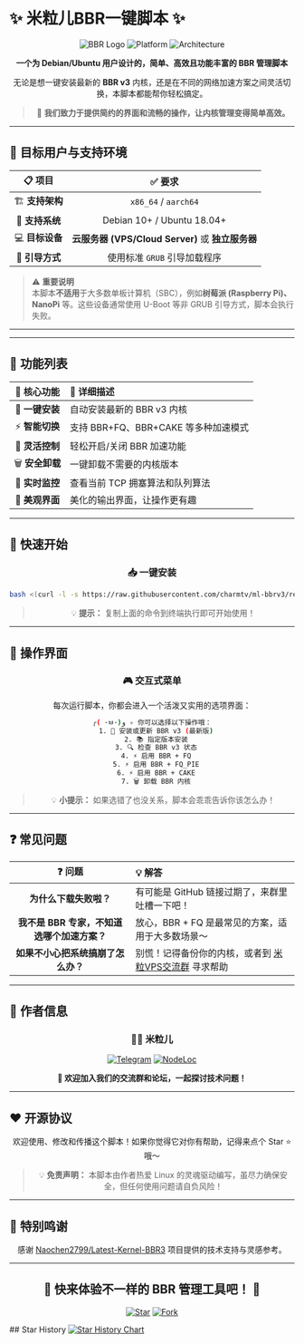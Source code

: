 # ✨ 米粒儿BBR一键脚本 ✨

<div align="center">

![BBR Logo](https://img.shields.io/badge/BBR-v3-blue?style=for-the-badge&logo=linux)
![Platform](https://img.shields.io/badge/Platform-Debian%20%7C%20Ubuntu-orange?style=for-the-badge)
![Architecture](https://img.shields.io/badge/Arch-x86_64%20%7C%20ARM64-green?style=for-the-badge)

**一个为 Debian/Ubuntu 用户设计的，简单、高效且功能丰富的 BBR 管理脚本**

无论是想一键安装最新的 **BBR v3** 内核，还是在不同的网络加速方案之间灵活切换，本脚本都能帮你轻松搞定。

> 🌟 **我们致力于提供简约的界面和流畅的操作，让内核管理变得简单高效。**

</div>

---

## 🎯 目标用户与支持环境

<div align="center">

| 📋 项目 | ✅ 要求 |
|:---:|:---:|
| 🏗️ **支持架构** | `x86_64` / `aarch64` |
| 🐧 **支持系统** | Debian 10+ / Ubuntu 18.04+ |
| 💻 **目标设备** | **云服务器 (VPS/Cloud Server)** 或 **独立服务器** |
| 🔧 **引导方式** | 使用标准 `GRUB` 引导加载程序 |

</div>

> ⚠️ **重要说明**  
> 本脚本**不适用**于大多数单板计算机（SBC），例如**树莓派 (Raspberry Pi)、NanoPi** 等。这些设备通常使用 U-Boot 等非 GRUB 引导方式，脚本会执行失败。

---

---

## 🌟 功能列表

<div align="center">

| 🚀 核心功能 | 📝 详细描述 |
|:---:|:---|
| 👑 **一键安装** | 自动安装最新的 BBR v3 内核 |
| ⚡ **智能切换** | 支持 BBR+FQ、BBR+CAKE 等多种加速模式 |
| 🔧 **灵活控制** | 轻松开启/关闭 BBR 加速功能 |
| 🗑️ **安全卸载** | 一键卸载不需要的内核版本 |
| 👀 **实时监控** | 查看当前 TCP 拥塞算法和队列算法 |
| 🎨 **美观界面** | 美化的输出界面，让操作更有趣 |

</div>  

---

## 🚀 快速开始

<div align="center">

### 📥 一键安装

```bash
bash <(curl -l -s https://raw.githubusercontent.com/charmtv/ml-bbrv3/refs/heads/main/install.sh)
```

> 💡 **提示：** 复制上面的命令到终端执行即可开始使用！

</div>

---

## 🌟 操作界面

<div align="center">

### 🎮 交互式菜单

每次运行脚本，你都会进入一个活泼又实用的选项界面：

```bash
╭( ･ㅂ･)و ✧ 你可以选择以下操作哦：
  1. 🚀 安装或更新 BBR v3 (最新版)
  2. 📚 指定版本安装
  3. 🔍 检查 BBR v3 状态
  4. ⚡ 启用 BBR + FQ
  5. ⚡ 启用 BBR + FQ_PIE
  6. ⚡ 启用 BBR + CAKE
  7. 🗑️ 卸载 BBR 内核
```

> 💡 **小提示：** 如果选错了也没关系，脚本会乖乖告诉你该怎么办！

</div>  

---

## ❓ 常见问题

<div align="center">

| ❓ 问题 | 💡 解答 |
|:---:|:---|
| **为什么下载失败啦？** | 有可能是 GitHub 链接过期了，来群里吐槽一下吧！ |
| **我不是 BBR 专家，不知道选哪个加速方案？** | 放心，BBR + FQ 是最常见的方案，适用于大多数场景～ |
| **如果不小心把系统搞崩了怎么办？** | 别慌！记得备份你的内核，或者到 [米粒VPS交流群](https://t.me/mlkjfx6) 寻求帮助 |

</div>

---

## 🌈 作者信息

<div align="center">

### 👨‍💻 米粒儿

[![Telegram](https://img.shields.io/badge/Telegram-米粒VPS交流群-blue?style=for-the-badge&logo=telegram)](https://t.me/mlkjfx6)
[![NodeLoc](https://img.shields.io/badge/NodeLoc-NL论坛-green?style=for-the-badge)](https://www.nodeloc.com/)

**💬 欢迎加入我们的交流群和论坛，一起探讨技术问题！**

</div>

---

## ❤️ 开源协议

<div align="center">

欢迎使用、修改和传播这个脚本！如果你觉得它对你有帮助，记得来点个 Star ⭐ 哦～

> 💡 **免责声明：** 本脚本由作者热爱 Linux 的灵魂驱动编写，虽尽力确保安全，但任何使用问题请自负风险！

</div>

---

## 🌟 特别鸣谢

<div align="center">

感谢 [Naochen2799/Latest-Kernel-BBR3](https://github.com/Naochen2799/Latest-Kernel-BBR3) 项目提供的技术支持与灵感参考。

</div>

---

<div align="center">

## 🎉 快来体验不一样的 BBR 管理工具吧！ 🎉

[![Star](https://img.shields.io/github/stars/charmtv/ml-bbrv3?style=social)](https://github.com/charmtv/ml-bbrv3)
[![Fork](https://img.shields.io/github/forks/charmtv/ml-bbrv3?style=social)](https://github.com/charmtv/ml-bbrv3/fork)

</div>  
## Star History

<a href="https://star-history.com/#charmtv/ml-bbrv3&Timeline">
 <picture>
   <source media="(prefers-color-scheme: dark)" srcset="https://api.star-history.com/svg?repos=charmtv/ml-bbrv3&type=Timeline&theme=dark" />
   <source media="(prefers-color-scheme: light)" srcset="https://api.star-history.com/svg?repos=charmtv/ml-bbrv3&type=Timeline" />
   <img alt="Star History Chart" src="https://api.star-history.com/svg?repos=charmtv/ml-bbrv3&type=Timeline" />
 </picture>
</a>
